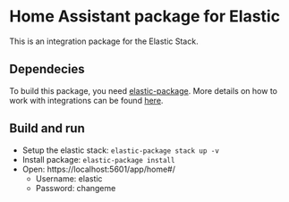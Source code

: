 # Home Assistant package for Elastic

This is an integration package for the Elastic Stack.

## Dependecies

To build this package, you need [elastic-package](https://github.com/elastic/elastic-package). More details on how to work with integrations can be found [here](https://github.com/elastic/integrations).

## Build and run

* Setup the elastic stack: `elastic-package stack up -v`
* Install package: `elastic-package install`
* Open: https://localhost:5601/app/home#/
  * Username: elastic
  * Password: changeme